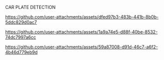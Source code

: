 




CAR PLATE DETECTION

https://github.com/user-attachments/assets/dfed97b3-483b-441b-8b0b-5ddc829d0ac7



https://github.com/user-attachments/assets/1a9a74e5-d88f-40be-8532-74dc7997a6cc



https://github.com/user-attachments/assets/59a87008-d91d-46c7-a6f2-4b46d779eb9d

